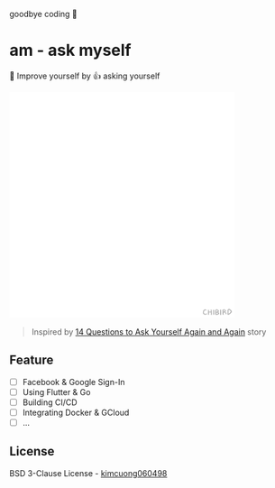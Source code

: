 goodbye coding 👋
# am - ask myself

💪 Improve yourself by 👍 asking yourself

<img src='./images/motivation.gif' height=400 />

> Inspired by [14 Questions to Ask Yourself Again and Again](https://forge.medium.com/14-questions-to-ask-yourself-again-and-again-8e832d1394c1) story

## Feature

- [ ] Facebook & Google Sign-In
- [ ] Using Flutter & Go
- [ ] Building CI/CD
- [ ] Integrating Docker & GCloud
- [ ] ...

## License

BSD 3-Clause License - [kimcuong060498](https://github.com/kimcuong060498)
